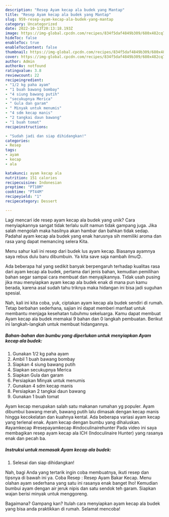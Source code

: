 ```yaml
---
description: "Resep Ayam kecap ala budek yang Mantap"
title: "Resep Ayam kecap ala budek yang Mantap"
slug: 959-resep-ayam-kecap-ala-budek-yang-mantap
category: Uncategorized
date: 2022-10-13T20:13:18.193Z
image: https://img-global.cpcdn.com/recipes/834f5daf4849b309/680x482cq70/ayam-kecap-ala-budek-foto-resep-utama.jpg
hideToc: false
enableToc: true
enableTocContent: false
thumbnail: https://img-global.cpcdn.com/recipes/834f5daf4849b309/680x482cq70/ayam-kecap-ala-budek-foto-resep-utama.jpg
cover: https://img-global.cpcdn.com/recipes/834f5daf4849b309/680x482cq70/ayam-kecap-ala-budek-foto-resep-utama.jpg
author: Admin
authorAv: notfound
ratingvalue: 3.8
reviewcount: 22
recipeingredient:
- "1/2 kg paha ayam"
- "1 buah bawang bombay"
- "4 siung bawang putih"
- "secukupnya Merica"
- " Gula dan garam"
- " Minyak untuk menumis"
- "4 sdm kecap manis"
- "2 tangkai daun bawang"
- "1 buah tomat"
recipeinstructions:

- "Sudah jadi dan siap dihidangkan!"
categories:
- Resep
tags:
- ayam
- kecap
- ala

katakunci: ayam kecap ala 
nutrition: 151 calories
recipecuisine: Indonesian
preptime: "PT10M"
cooktime: "PT44M"
recipeyield: "1"
recipecategory: Dessert

---
```





Lagi mencari ide resep ayam kecap ala budek yang unik? Cara menyiapkannya sangat tidak terlalu sulit namun tidak gampang juga. Jika salah mengolah maka hasilnya akan hambar dan bahkan tidak sedap. Padahal ayam kecap ala budek yang enak harusnya sih memiliki aroma dan rasa yang dapat memancing selera Kita.





Menu sahur kali ini resep dari budek lus ayam kecap. Biasanya ayamnya saya rebus dulu baru dibumbuin. Ya kita save saja nambah ilmu😊.

Ada beberapa hal yang sedikit banyak berpengaruh terhadap kualitas rasa dari ayam kecap ala budek, pertama dari jenis bahan, kemudian pemilihan bahan segar sampai cara membuat dan menyajikannya. Tidak usah pusing jika mau menyiapkan ayam kecap ala budek enak di mana pun kamu berada, karena asal sudah tahu triknya maka hidangan ini bisa jadi suguhan spesial.






Nah, kali ini kita coba, yuk, ciptakan ayam kecap ala budek sendiri di rumah. Tetap berbahan sederhana, sajian ini dapat memberi manfaat untuk membantu menjaga kesehatan tubuhmu sekeluarga. Kamu dapat membuat Ayam kecap ala budek memakai 9 bahan dan 0 langkah pembuatan. Berikut ini langkah-langkah untuk membuat hidangannya.

<!--inarticleads1-->

##### Bahan-bahan dan bumbu yang diperlukan untuk menyiapkan Ayam kecap ala budek:

1. Gunakan 1/2 kg paha ayam
1. Ambil 1 buah bawang bombay
1. Siapkan 4 siung bawang putih
1. Siapkan secukupnya Merica
1. Siapkan  Gula dan garam
1. Persiapkan  Minyak untuk menumis
1. Gunakan 4 sdm kecap manis
1. Persiapkan 2 tangkai daun bawang
1. Gunakan 1 buah tomat


Ayam kecap merupakan salah satu makanan rumahan yg populer. Ayam dibumbui bawang merah, bawang putih lalu dimasak dengan kecap manis hingga kecokelatan dan kuahnya kental. Ada beberapa variasi ayam kecap yang terlenal enak. Ayam kecap dengan bumbu yang dihaluskan. #ayamkecap #resepayamkecap #indoculinairehunter Pada video ini saya membagikan resep ayam kecap ala ICH (Indoculinaire Hunter) yang rasanya enak dan pecah ba. 

<!--inarticleads2-->

##### Instruksi untuk memasak Ayam kecap ala budek:


1. Selesai dan siap dihidangkan!

Nah, bagi Anda yang tertarik ingin coba membuatnya, ikuti resep dan tipsnya di bawah ini ya. Coba Resep : Resep Ayam Bakar Kecap. Menu olahan ayam sederhana yang satu ini rasanya enak banget lho! Kemudian bumbui ayam dengan air jeruk nipis dan satu sendok teh garam. Siapkan wajan berisi minyak untuk menggoreng. 

Bagaimana? Gampang kan? Itulah cara menyiapkan ayam kecap ala budek yang bisa anda praktikkan di rumah. Selamat mencoba!
